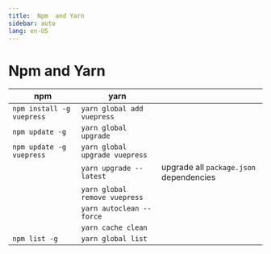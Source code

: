 ```yaml
---
title:  Npm  and Yarn
sidebar: auto
lang: en-US
---
```

# Npm  and Yarn

| npm                       | yarn                           |                                         |
|---------------------------|--------------------------------|-----------------------------------------|
| `npm install -g vuepress` | `yarn global add vuepress`     |                                         |
| `npm update -g`           | `yarn global upgrade`          |                                         |
| `npm update -g vuepress`  | `yarn global upgrade vuepress` |                                         |
|                           | `yarn upgrade --latest`        | upgrade all `package.json` dependencies |
|                           | `yarn global remove vuepress`  |                                         |
|                           | `yarn autoclean --force`       |                                         |
|                           | `yarn cache clean`             |                                         |
| `npm list -g`             | `yarn global list`             |                                         |
